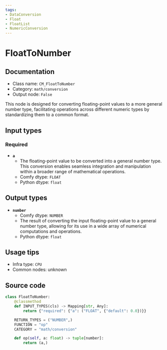 ```yaml
---
tags:
- DataConversion
- Float
- FloatList
- NumericConversion
---
```


# FloatToNumber
## Documentation
- Class name: `CM_FloatToNumber`
- Category: `math/conversion`
- Output node: `False`

This node is designed for converting floating-point values to a more general number type, facilitating operations across different numeric types by standardizing them to a common format.
## Input types
### Required
- **`a`**
    - The floating-point value to be converted into a general number type. This conversion enables seamless integration and manipulation within a broader range of mathematical operations.
    - Comfy dtype: `FLOAT`
    - Python dtype: `float`
## Output types
- **`number`**
    - Comfy dtype: `NUMBER`
    - The result of converting the input floating-point value to a general number type, allowing for its use in a wide array of numerical computations and operations.
    - Python dtype: `float`
## Usage tips
- Infra type: `CPU`
- Common nodes: unknown


## Source code
```python
class FloatToNumber:
    @classmethod
    def INPUT_TYPES(cls) -> Mapping[str, Any]:
        return {"required": {"a": ("FLOAT", {"default": 0.0})}}

    RETURN_TYPES = ("NUMBER",)
    FUNCTION = "op"
    CATEGORY = "math/conversion"

    def op(self, a: float) -> tuple[number]:
        return (a,)

```
